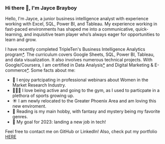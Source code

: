 ### Hi there 👋, I'm Jayce Brayboy

Hello, I'm Jayce, a junior business intelligence analyst with experience working with Excel, SQL, Power BI, and Tableau. My experience working in fast-paced environments has shaped me into a communicative, quick-learning, and inquisitive team player who’s always eager for opportunities to learn and grow.

I have recently completed TripleTen's Business Intelligence Analytics program[*](https://drive.google.com/file/d/1cSXcJ8RyfIYKd9dDbCfkQY0V388T0Yk1/view?usp=sharing). The curriculum covers Google Sheets, SQL, Power BI, Tableau, and data visualization. It also involves numerous technical projects. With Google/Coursera, I am certified in Data Analysis[*](https://www.credly.com/badges/e1d3540b-ab9a-4825-85d7-0ea10caa1ec0/linked_in_profile) and Digital Marketing & E-commerce[*](https://www.credly.com/badges/57272c8e-6053-419c-a176-45fef7184419/linked_in_profile). 
Some facts about me:
- 🔬 I enjoy partcipating in professional webinars about Women in the Market Research Industry.
- 🏃🏿‍♀️ I love being active and going to the gym, as I used to particpate in a plethora of sports growing up.
- ☀️ I am newly relocated to the Greater Phoenix Area and am loving this new enviroment.
- 📖 Reading is my main hobby, with fantasy and mystery being my favorite genres.
- 🎯 My goal for 2023: landing a new job in tech!

Feel free to contact me on GitHub or LinkedIn!
Also, check put my portfolio [HERE](https://github.com/jaycebrayboy/Portfolio_projects)
